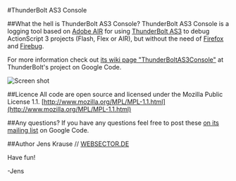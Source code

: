 #ThunderBolt AS3 Console

##What the hell is ThunderBolt AS3 Console?
ThunderBolt AS3 Console is a logging tool based on [Adobe AIR](http://www.adobe.com/products/air/) for using [ThunderBolt AS3](http://code.google.com/p/flash-thunderbolt/wiki/ThunderBoltAS3) to debug ActionScript 3 projects (Flash, Flex or AIR), but without the need of [Firefox](http://www.getfirebug.com/) and [Firebug](http://www.mozilla.com/en-US/firefox/). 

For more information check out [its wiki page "ThunderBoltAS3Console"](http://code.google.com/p/flash-thunderbolt/wiki/ThunderBoltAS3Console) at ThunderBolt's project on Google Code.

![Screen shot](http://flash-thunderbolt.googlecode.com/svn/trunk/as3/images/tbConsole_inaction.png)

##Licence
All code are open source and licensed under the Mozilla Public License 1.1. [http://www.mozilla.org/MPL/MPL-1.1.html](http://www.mozilla.org/MPL/MPL-1.1.html)

##Any questions?
If you have any questions feel free to post these [on its mailing list](http://groups.google.com/group/flash-thunderbolt) on Google Code. 

##Author
Jens Krause // [WEBSECTOR.DE](http://www.websector.de)

Have fun!

-Jens